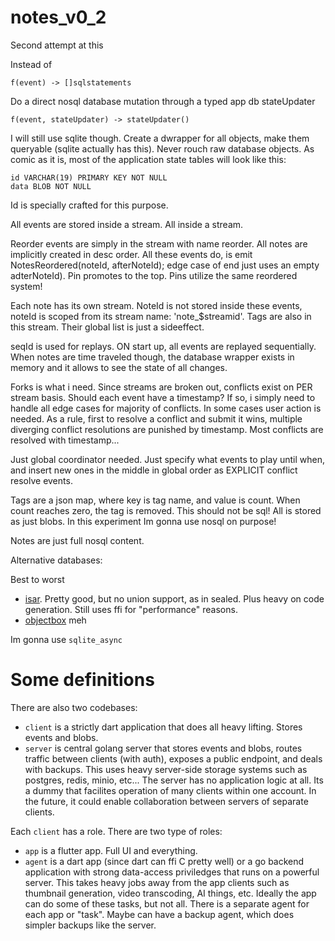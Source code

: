 # notes_v0_2

Second attempt at this

Instead of

`f(event) -> []sqlstatements`

Do a direct nosql database mutation through a typed app db stateUpdater

`f(event, stateUpdater) -> stateUpdater()`

I will still use sqlite though. Create a dwrapper for all objects, make them queryable (sqlite actually has this). Never rouch raw database objects. As comic as it is, most of the application state tables will look like this:
```
id VARCHAR(19) PRIMARY KEY NOT NULL
data BLOB NOT NULL
```
Id is specially crafted for this purpose.

All events are stored inside a stream. All inside a stream.

Reorder events are simply in the stream with name reorder. All notes are implicitly created in desc order. All these events do, is emit NotesReordered(noteId, afterNoteId); edge case of end just uses an empty adterNoteId). Pin promotes to the top. Pins utilize the same reordered system!

Each note has its own stream. NoteId is not stored inside these events, noteId is scoped from its stream name: 'note_$streamid'. Tags are also in this stream. Their global list is just a sideeffect.

seqId is used for replays. ON start up, all events are replayed sequentially. When notes are time traveled though, the database wrapper exists in memory and it allows to see the state of all changes.

Forks is what i need. Since streams are broken out, conflicts exist on PER stream basis. Should each event have a timestamp? If so, i simply need to handle all edge cases for majority of conflicts. In some cases user action is needed. As a rule, first to resolve a conflict and submit it wins, multiple diverging conflict resolutions are punished by timestamp. Most conflicts are resolved with timestamp...

Just global coordinator needed. Just specify what events to play until when, and insert new ones in the middle in global order as EXPLICIT conflict resolve events.

Tags are a json map, where key is tag name, and value is count. When count reaches zero, the tag is removed. This should not be sql! All is stored as just blobs. In this experiment Im gonna use nosql on purpose!

Notes are just full nosql content.

Alternative databases:

Best to worst
- [isar](https://pub.dev/packages/isar). Pretty good, but no union support, as in sealed. Plus heavy on code generation. Still uses ffi for "performance" reasons.
- [objectbox](https://pub.dev/packages/objectbox) meh

Im gonna use `sqlite_async`

# Some definitions

There are also two codebases:
 - `client` is a strictly dart application that does all heavy lifting. Stores events and blobs.
 - `server` is central golang server that stores events and blobs, routes traffic between clients (with auth), exposes a public endpoint, and deals with backups. This uses heavy server-side storage systems such as postgres, redis, minio, etc... The server has no application logic at all. Its a dummy that facilites operation of many clients within one account. In the future, it could enable collaboration between servers of separate clients.

Each `client` has a role. There are two type of roles:
 - `app` is a flutter app. Full UI and everything.
 - `agent` is a dart app (since dart can ffi C pretty well) or a go backend application with strong data-access priviledges that runs on a powerful server. This takes heavy jobs away from the app clients such as thumbnail generation, video transcoding, AI things, etc. Ideally the app can do some of these tasks, but not all. There is a separate agent for each app or "task". Maybe can have a backup agent, which does simpler backups like the server.
